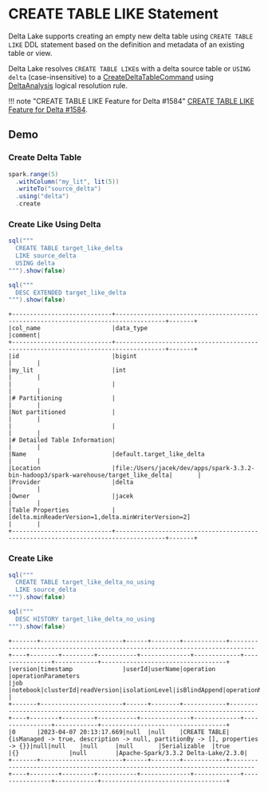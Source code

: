 # CREATE TABLE LIKE Statement

Delta Lake supports creating an empty new delta table using `CREATE TABLE LIKE` DDL statement based on the definition and metadata of an existing table or view.

Delta Lake resolves `CREATE TABLE LIKE`s with a delta source table or `USING delta` (case-insensitive) to a [CreateDeltaTableCommand](../commands/create-table/CreateDeltaTableCommand.md) using [DeltaAnalysis](../DeltaAnalysis.md) logical resolution rule.

!!! note "CREATE TABLE LIKE Feature for Delta #1584"
    [CREATE TABLE LIKE Feature for Delta #1584](https://github.com/delta-io/delta/pull/1584).

## Demo

### Create Delta Table

```scala
spark.range(5)
  .withColumn("my_lit", lit(5))
  .writeTo("source_delta")
  .using("delta")
  .create
```

### Create Like Using Delta

```scala
sql("""
  CREATE TABLE target_like_delta
  LIKE source_delta
  USING delta
""").show(false)
```

```scala
sql("""
  DESC EXTENDED target_like_delta
""").show(false)
```

```text
+----------------------------+------------------------------------------------------------------------------------+-------+
|col_name                    |data_type                                                                           |comment|
+----------------------------+------------------------------------------------------------------------------------+-------+
|id                          |bigint                                                                              |       |
|my_lit                      |int                                                                                 |       |
|                            |                                                                                    |       |
|# Partitioning              |                                                                                    |       |
|Not partitioned             |                                                                                    |       |
|                            |                                                                                    |       |
|# Detailed Table Information|                                                                                    |       |
|Name                        |default.target_like_delta                                                           |       |
|Location                    |file:/Users/jacek/dev/apps/spark-3.3.2-bin-hadoop3/spark-warehouse/target_like_delta|       |
|Provider                    |delta                                                                               |       |
|Owner                       |jacek                                                                               |       |
|Table Properties            |[delta.minReaderVersion=1,delta.minWriterVersion=2]                                 |       |
+----------------------------+------------------------------------------------------------------------------------+-------+
```

### Create Like

```scala
sql("""
  CREATE TABLE target_like_delta_no_using
  LIKE source_delta
""").show(false)
```

```scala
sql("""
  DESC HISTORY target_like_delta_no_using
""").show(false)
```

```text
+-------+-----------------------+------+--------+------------+-----------------------------------------------------------------------------+----+--------+---------+-----------+--------------+-------------+----------------+------------+-----------------------------------+
|version|timestamp              |userId|userName|operation   |operationParameters                                                          |job |notebook|clusterId|readVersion|isolationLevel|isBlindAppend|operationMetrics|userMetadata|engineInfo                         |
+-------+-----------------------+------+--------+------------+-----------------------------------------------------------------------------+----+--------+---------+-----------+--------------+-------------+----------------+------------+-----------------------------------+
|0      |2023-04-07 20:13:17.669|null  |null    |CREATE TABLE|{isManaged -> true, description -> null, partitionBy -> [], properties -> {}}|null|null    |null     |null       |Serializable  |true         |{}              |null        |Apache-Spark/3.3.2 Delta-Lake/2.3.0|
+-------+-----------------------+------+--------+------------+-----------------------------------------------------------------------------+----+--------+---------+-----------+--------------+-------------+----------------+------------+-----------------------------------+
```
